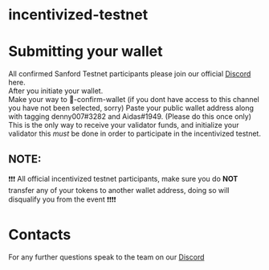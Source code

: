 # incentivized-testnet

# Submitting your wallet #

All confirmed Sanford Testnet participants please join our official [Discord](https://discord.gg/Jrarctk4hG) here.  
After you initiate your wallet.   
Make your way to 👛-confirm-wallet  (if you dont have access to this channel you have not been selected, sorry)
Paste your public wallet address along with tagging denny007#3282 and Aidas#1949. (Please do this once only)   
This is the only way to receive your validator funds, and initialize your validator this *must* be done in order to participate in the incentivized testnet.


## NOTE:
❗❗❗ All official incentivized testnet participants, make sure you do **NOT** transfer any of your tokens to another wallet address,
doing so will disqualify you from the event ❗❗❗❗

# Contacts #
For any further questions speak to the team on our [Discord](https://discord.gg/Jrarctk4hG)
